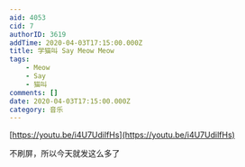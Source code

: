 ```yaml
---
aid: 4053
cid: 7
authorID: 3619
addTime: 2020-04-03T17:15:00.000Z
title: 学猫叫 Say Meow Meow
tags:
    - Meow
    - Say
    - 猫叫
comments: []
date: 2020-04-03T17:15:00.000Z
category: 音乐
---
```


[https://youtu.be/i4U7UdilfHs](https://youtu.be/i4U7UdilfHs)

不刷屏，所以今天就发这么多了
